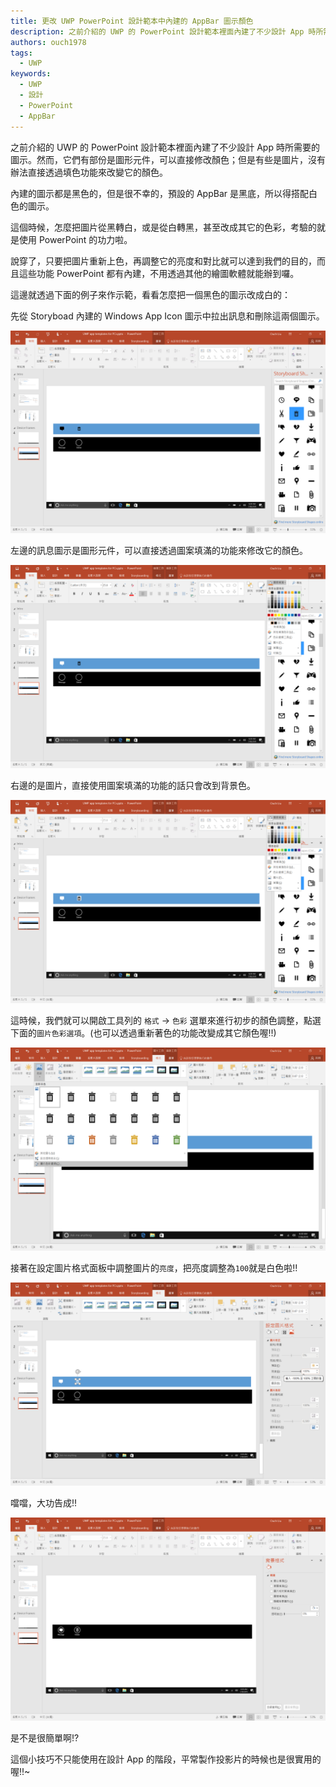 ```yaml
---
title: 更改 UWP PowerPoint 設計範本中內建的 AppBar 圖示顏色
description: 之前介紹的 UWP 的 PowerPoint 設計範本裡面內建了不少設計 App 時所需要的圖示。然而，它們有部份是圖形元件，可以直接修改顏色；但是有些是圖片，沒有辦法直接透過填色功能來改變它的顏色。 說穿了，只要把圖片重新上色，再調整它的亮度和對比就可以達到我們的目的，而且這些功能 PowerPoint 都有內建，不用透過其他的繪圖軟體就能辦到囉。
authors: ouch1978
tags:
  - UWP
keywords:
  - UWP
  - 設計
  - PowerPoint
  - AppBar
---
```


之前介紹的 UWP 的 PowerPoint 設計範本裡面內建了不少設計 App 時所需要的圖示。然而，它們有部份是圖形元件，可以直接修改顏色；但是有些是圖片，沒有辦法直接透過填色功能來改變它的顏色。

內建的圖示都是黑色的，但是很不幸的，預設的 AppBar 是黑底，所以得搭配白色的圖示。

這個時候，怎麼把圖片從黑轉白，或是從白轉黑，甚至改成其它的色彩，考驗的就是使用 PowerPoint 的功力啦。

說穿了，只要把圖片重新上色，再調整它的亮度和對比就可以達到我們的目的，而且這些功能 PowerPoint 都有內建，不用透過其他的繪圖軟體就能辦到囉。

這邊就透過下面的例子來作示範，看看怎麼把一個黑色的圖示改成白的：

先從 Storyboad 內建的 Windows App Icon 圖示中拉出訊息和刪除這兩個圖示。

![左邊的圖示是圖形元件，右邊則是圖片](01-two-icons-with-different-types.png)

左邊的訊息圖示是圖形元件，可以直接透過圖案填滿的功能來修改它的顏色。

![左邊的圖示是圖形元件，可以直接修改顏色](02-the-left-one-could-edit-the-color-directly.png)

右邊的是圖片，直接使用圖案填滿的功能的話只會改到背景色。

![右邊的圖示是圖片，無法直接修改顏色](03-the-right-one-could-not-edit-the-color-directly.png)

這時候，我們就可以開啟工具列的 `格式` -> `色彩` 選單來進行初步的顏色調整，點選下面的`圖片色彩選項`。(也可以透過重新著色的功能改變成其它顏色喔!!)

![顏色選單](04-the-recolor-options.png)

接著在設定圖片格式面板中調整圖片的`亮度`，把亮度調整為`100`就是白色啦!!

![調整圖片的亮度](05-the-picture-color-options-panel.png)

噹噹，大功告成!!

![大功告成](06-here-we-are.png)

是不是很簡單啊!?

這個小技巧不只能使用在設計 App 的階段，平常製作投影片的時候也是很實用的喔!!~
